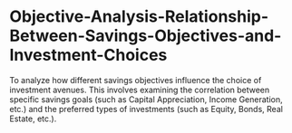 # Objective-Analysis-Relationship-Between-Savings-Objectives-and-Investment-Choices
To analyze how different savings objectives influence the choice of investment avenues. This involves examining the correlation between specific savings goals (such as Capital Appreciation, Income Generation, etc.) and the preferred types of investments (such as Equity, Bonds, Real Estate, etc.).
